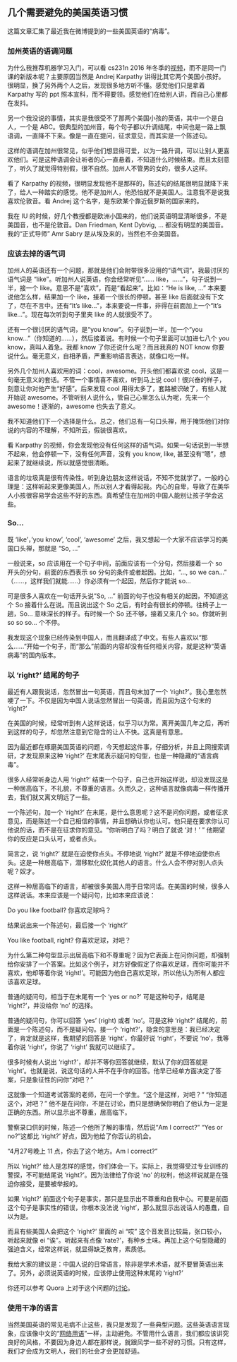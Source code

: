 <div class="inner">
<h2>几个需要避免的美国英语习惯</h2>
<p>这篇文章汇集了最近我在微博提到的一些美国英语的“病毒”。</p>
<h3 id="加州英语的语调问题">加州英语的语调问题</h3>
<p>为什么我推荐机器学习入门，可以看 cs231n 2016 年冬季的<a href="https://www.youtube.com/watch?v=i94OvYb6noo">视频</a>，而不是同一门课的新版本呢？主要原因当然是 Andrej Karpathy 讲得比其它两个美国小孩好。很明显，换了另外两个人之后，发现很多地方听不懂。感觉他们只是拿着 Karpathy 写的 ppt 照本宣科，而不得要领。感觉他们在给别人讲，而自己心里都在发抖。</p>
<p>另一个我没说的事情，其实是我很受不了那两个美国小孩的英语，其中一个是白人，一个是 ABC。很典型的加州音，每个句子都以升调结尾，中间也是一路上飘语调，一直降不下来。像是一直在提问，征求意见，而其实是一个陈述句。</p>
<p>这样的语调在加州很常见，似乎他们想显得可爱，以为一路升调，可以让别人更喜欢他们。可是这种语调会让听者的心一直悬着，不知道什么时候结束。而且太刻意了，听久了就觉得特别假，很不自然。加州人不管男的女的，很多人这样。</p>
<p>看了 Karpathy 的视频，很明显发现他不是那样的，陈述句的结尾很明显就降下来了，给人一种踏实的感觉。他不是加州人，他恐怕就不是美国人。注意我不是说我喜欢伦敦音。看 Andrej 这个名字，是东欧某个靠近俄罗斯的国家来的。</p>
<p>我在 IU 的时候，好几个教授都是欧洲小国来的，他们说英语明显清晰很多，不是美国音，也不是伦敦音。Dan Friedman, Kent Dybvig, … 都没有明显的美国音。我的“正式导师” Amr Sabry 是从埃及来的，当然也不会美国音。</p>
<h3 id="应该去掉的语气词">应该去掉的语气词</h3>
<p>加州人的英语还有一个问题，那就是他们会附带很多没用的“语气词”。我最讨厌的语气词是 “like”。听加州人说英语，你会经常听见“…… like，……”，句子说到一半，接一个 like。意思不是“喜欢”，而是“看起来”。比如：“He is like, …” 本来要说他怎么样，结果加一个 like，接着一个很长的停顿。甚至 like 后面就没有下文了，尽在不言中。还有“It’s like…”，本来要说一件事，非得在前面加上一个“It’s like…”。现在每次听到句子里夹 like 的人就很受不了。</p>
<p>还有一个很讨厌的语气词，是“you know”。句子说到一半，加一个“you know…”（你知道的……），然后接着说。有时候一个句子里面可以加进七八个 you know，真叫人着急。我都 know 了你还说什么呢？而且我真的 NOT know 你要说什么。毫无意义，自相矛盾，严重影响语言表达，就像口吃一样。</p>
<p>另外几个加州人喜欢用的词：cool，awesome。开头他们都喜欢说 cool，这是一句毫无意义的套话。不管一个事情喜不喜欢，听到马上说 cool！很兴奋的样子，刻意让你对他产生“好感”。后来发现 cool 用得太多了，套路被识破了，有些人就开始说 awesome。不管听别人说什么，管自己心里怎么认为呢，先来一个 awesome！逐渐的，awesome 也失去了意义。</p>
<p>我不知道他们下一个选择是什么。总之，他们总有一句口头禅，用于掩饰他们对你说的内容的不理解，不知所云，假装很喜欢。</p>
<p>看 Karpathy 的视频，你会发现他没有任何这样的语气词。如果一句话说到一半想不起来，他会停顿一下，没有任何声音，没有 you know, like, 甚至没有“嗯”，想起来了就继续说，所以就感觉很清晰。</p>
<p>语言的垃圾真是很有传染性。听到身边朋友这样说话，不知不觉就学了。一般的心理是：这样听起来更像美国人，所以别人才看得起我。内心的自卑，导致了在美华人小孩很容易学会这些不好的东西。真希望住在加州的中国人能别让孩子学会这些。</p>
<h3 id="so">So…</h3>
<p>既 ‘like’，’you know’, ‘cool’, ‘awesome’ 之后，我又想起一个大家不应该学习的美国口头禅，那就是 “So, …”</p>
<p>一般说来，so 应该用在一个句子中间，前面应该有一个分句，然后接着一个 so 开头的分句，前面的东西表示 so 分句的条件或者起因。比如，“…, so we can…” （……，这样我们就能……）你必须有一个起因，然后你才能说 so…</p>
<p>可是很多人喜欢在一句话开头说”So, …” 前面的句子也没有相关的起因，不知道这个 So 接着什么在说。而且说出这个 So 之后，有时会有很长的停顿。往椅子上一趟，So… 意味深长的样子。有时候一个 So 还不够，接着又来几个 so。你就听到 so so so… 个不停。</p>
<p>我发现这个现象已经传染到中国人，而且翻译成了中文。有些人喜欢以“那么……”开始一个句子，而“那么”前面的内容却没有任何相关内容，就是这种“英语病毒”的国内版本。</p>
<h3 id="以-right-结尾的句子">以 ‘right?’ 结尾的句子</h3>
<p>最近有人跟我说话，忽然冒出一句英语，而且句末加了一个 ‘right?’。我心里忽然哽了一下。不仅是因为中国人说话忽然冒出一句英语，而且因为这个句末的 ‘right?’</p>
<p>在美国的时候，经常听到有人这样说话，似乎习以为常。离开美国几年之后，再听到这样的句子，却忽然注意到它隐含的让人不快。这真是有意思。</p>
<p>因为最近都在琢磨美国英语的问题，今天想起这件事，仔细分析，并且上网搜索调研，才发现原来这种 ‘right?’ 在末尾表示疑问的句型，也是一种隐藏的“语言病毒”。</p>
<p>很多人经常听身边人用 ‘right?’ 结束一个句子，自己也开始这样说，却没发现这是一种居高临下，不礼貌，不尊重的语言。久而久之，这种语言就像病毒一样传播开去，我们就又离文明远了一些。</p>
<p>一个陈述句，加一个 ‘right?’ 在末尾，是什么意思呢？这不是问你问题，或者征求意见，而是陈述一个自己相信的事情，并且想确认你也认可。他只是在要求你认可他说的话，而不是在征求你的意见。“你听明白了吗？明白了就说 ‘对！’ ” 他期望你的反应是口头认可，或者点头。</p>
<p>简言之，说 ‘right?’ 就是在迫使你点头。不停地说 ‘right?’ 就是不停地迫使你点头。这是一种居高临下，潜移默化奴化其他人的语言。什么人会不停对别人点头呢？奴才。</p>
<p>这样一种居高临下的语言，却被很多美国人用于日常问话。在美国的时候，很多人这样说话。本来应该是一个疑问句，比如本来应该说：</p>
<p>Do you like football?
你喜欢足球吗？</p>
<p>结果说出来一个陈述句，最后接一个 ‘right?’</p>
<p>You like football, right?
你喜欢足球，对吧？</p>
<p>为什么第二种句型显示出居高临下和不尊重呢？因为它表面上在问你问题，却强制给你安排了一个答案。比如这个例子，对方好像假定了你喜欢足球，而你可能并不喜欢，他却等着你说 ‘right!’。可能因为他自己喜欢足球，所以他认为所有人都应该喜欢足球。</p>
<p>普通的疑问句，相当于在末尾有一个 ‘yes or no?’ 可是这种句子，结尾是 ‘right?’，并没给你 ‘no’ 的选择。</p>
<p>普通的疑问句，你可以回答 ‘yes’ (right) 或者 ‘no’。可是这种 ‘right?’ 结尾的，前面是一个陈述句，而不是疑问句。接一个 ‘right?’，隐含的意思是：我已经决定了，肯定就是这样，我期望的回答是 ‘right’，你最好说 ‘right’，不要说 ‘no’，我等着你说 ‘right’，你说了 ‘right’ 我就可以继续了。</p>
<p>很多时候有人说出 ‘right?’，却并不等你回答就继续，默认了你的回答就是 ‘right’。也就是说，说这句话的人并不在乎你的回答。他早已经单方面决定了答案，只是象征性的问你“对吧？”</p>
<p>这就像一个知道考试答案的老师，在问一个学生。“这个是这样，对吧？” “你知道这个，对吧？” 他不是在问你，不是在讨论，而只是想确保你明白了他认为一定是正确的东西。所以显示出不尊重，居高临下。</p>
<p>警察录口供的时候，陈述一个他所了解的事情，然后说“Am I correct?” “Yes or no?”这都比 ‘right?’ 好点，因为他给了你否认的机会。</p>
<p>“4月27号晚上 11 点，你去了这个地方。Am I correct?”</p>
<p>所以 ‘right?’ 给人是怎样的感觉，你们体会一下。实际上，我觉得受过专业训练的警探，不可能结尾说 ‘right?’。因为法律给了你说 ‘no’ 的权利，他这样说就是在强迫你接受，是要被举报的。</p>
<p>如果 ‘right?’ 前面这个句子是事实，那只是显示出不尊重和自我中心。可要是前面这个句子是事实性的错误，你根本没法说 ‘right’，那么就显示出说话人的愚蠢，自以为是。</p>
<p>而且有些美国人会把这个 ‘right?’ 里面的 ai “哎” 这个音发音比较扁，张口较小，听起来就像 ei “诶”。听起来有点像 ‘rate?’，有种乡土味。再加上这个句型隐藏的强迫含义，经常这样说，就显得缺乏教育，素质低。</p>
<p>我给大家的建议是：中国人说的日常语言，除非是学术术语，就不要冒英语出来了。另外，必须说英语的时候，应该停止使用这种末尾的 ‘right?’</p>
<p>你还可以参考 Quora 上对于这个问题的<a href="https://www.quora.com/Why-do-people-end-a-sentence-with-the-word-right">讨论</a>。</p>
<h3 id="使用干净的语言">使用干净的语言</h3>
<p>当然美国英语的常见毛病不止这些，我只是发现了一些典型问题。这些英语语言现象，应该像中文的“<a href="http://www.yinwang.org/blog-cn/2017/11/05/words">网络用语</a>”一样，主动避免。不管用什么语言，我们都应该讲究良好的风格，不要因为身边人都在那样说，就跟风学一些不好的习惯。只有这样，我们才会成为文明人，我们的社会才会更加舒适。</p>
</div>
    